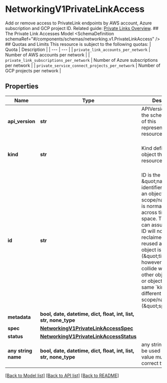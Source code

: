 # NetworkingV1PrivateLinkAccess

Add or remove access to PrivateLink endpoints by AWS account, Azure subscription and GCP project ID.  Related guide: [Private Links Overview](https://docs.confluent.io/cloud/current/networking/private-links/index.html).  ## The Private Link Accesses Model <SchemaDefinition schemaRef=\"#/components/schemas/networking.v1.PrivateLinkAccess\" />  ## Quotas and Limits This resource is subject to the following quotas:  | Quota | Description | | --- | --- | | `private_link_accounts_per_network` | Number of AWS accounts per network | | `private_link_subscriptions_per_network` | Number of Azure subscriptions per network | | `private_service_connect_projects_per_network` | Number of GCP projects per network |

## Properties
Name | Type | Description | Notes
------------ | ------------- | ------------- | -------------
**api_version** | **str** | APIVersion defines the schema version of this representation of a resource. | [optional] [readonly]  if omitted the server will use the default value of "networking/v1"
**kind** | **str** | Kind defines the object this REST resource represents. | [optional] [readonly]  if omitted the server will use the default value of "PrivateLinkAccess"
**id** | **str** | ID is the \&quot;natural identifier\&quot; for an object within its scope/namespace; it is normally unique across time but not space. That is, you can assume that the ID will not be reclaimed and reused after an object is deleted (\&quot;time\&quot;); however, it may collide with IDs for other object &#x60;kinds&#x60; or objects of the same &#x60;kind&#x60; within a different scope/namespace (\&quot;space\&quot;). | [optional] [readonly] 
**metadata** | **bool, date, datetime, dict, float, int, list, str, none_type** |  | [optional] 
**spec** | [**NetworkingV1PrivateLinkAccessSpec**](NetworkingV1PrivateLinkAccessSpec.md) |  | [optional] 
**status** | [**NetworkingV1PrivateLinkAccessStatus**](NetworkingV1PrivateLinkAccessStatus.md) |  | [optional] 
**any string name** | **bool, date, datetime, dict, float, int, list, str, none_type** | any string name can be used but the value must be the correct type | [optional]

[[Back to Model list]](../README.md#documentation-for-models) [[Back to API list]](../README.md#documentation-for-api-endpoints) [[Back to README]](../README.md)


